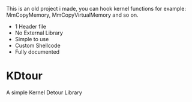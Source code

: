 This is an old project i made, you can hook kernel functions for example: MmCopyMemory, MmCopyVirtualMemory and so on.

 - 1 Header file
 - No External Library
 - Simple to use
 - Custom Shellcode
 - Fully documented

# KDtour
A simple Kernel Detour Library
